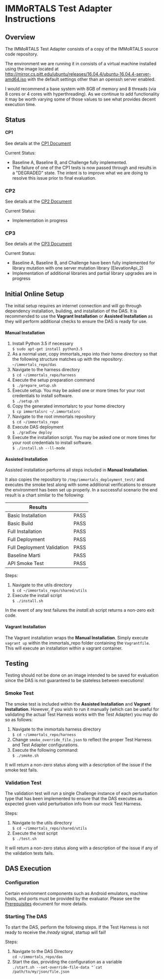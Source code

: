 # IMMoRTALS Test Adapter Instructions


## Overview
The IMMoRTALS Test Adapter consists of a copy of the IMMoRTALS source code repository.

The environment we are running it in consists of a virtual machine installed using the image located at 
http://mirror.cs.pitt.edu/ubuntu/releases/16.04.4/ubuntu-16.04.4-server-amd64.iso with the default settings other than
an openssh server enabled.  

I would recommend a base system with 8GB of memory and 8 threads (via 8 cores or 4 cores with hyperthreading).  As we 
continue to add functionality it may be worth varying some of those values to see what provides decent execution time.


## Status

#### CP1
See details at the [CP1 Document](phase02/ChallengeProblems/Immortals-Phase2-cp1-SchemaMigration.md)

Current Status:
 * Baseline A, Baseline B, and Challenge fully implemented.
 * The failure of one of the CP1 tests is now passed through and results in a "DEGRADED" state. The intent is to 
   improve what we are doing to resolve this issue prior to final evaluation.

### CP2
See details at the [CP2 Document](phase02/ChallengeProblems/Immortals-Phase2-cp2-CrossAppDepend.md)

Current Status:
 * Implementation in progress 

### CP3
See details at the [CP3 Document](phase02/ChallengeProblems/Immortals-Phase2-cp3-LibraryEvol.md)

Current Status:
 * Baseline A, Baseline B, and Challenge have been fully implemented for library mutation with one server mutation 
   library (ElevationApi_2)
 * Implementation of additional libraries and partial library upgrades are in progress 
 
 
## Initial Online Setup

The initial setup requires an internet connection and will go through dependency installation, building, and 
installation of the DAS. It is recommended to use the **Vagrant Installation** or **Assisted Installation** as they 
will perform additional checks to ensure the DAS is ready for use.

#### Manual Installation

1. Install Python 3.5 if necessary  
    `$ sudo apt-get install python3.5`
2. As a normal user, copy immortals_repo into their home directory so that the following structure matches up with the 
repository:  
    `~/immortals_repo/das`
3.  Navigate to the harness directory  
    `$ cd ~/immortals_repo/harness`
4.  Execute the setup preparation command  
    `$ ./prepare_setup.sh`
5.  Execute setup. You may be asked one or more times for your root credentials to install software.  
    `$ ./setup.sh`
6.  Copy the generated immortalsrc to your home directory  
    `$ cp immortalsrc ~/.immortalsrc`
7.  Navigate to the root immortals repository  
    `$ cd ~/immortals_repo`
8.  Execute DAS deployment  
    `$ ./gradlew deploy`
9.  Execute the installation script. You may be asked one or more times for your root credentials to install software.  
    `$ ./install.sh --ll-mode`  

#### Assisted Installation

Assisted installation performs all steps included in **Manual Installation**.  

It also copies the repository to `/tmp/immortals_deployment_test/` and executes the smoke test along with some 
additional verifications to ensure the environment has been set up properly. In a successful scenario the end result 
is a chart similar to the following:  

| Results                    |         |
| ---------------------------|---------|
| Basic Installation         |  PASS   |
| Basic Build                |  PASS   |
| Full Installation          |  PASS   |
| Full Deployment            |  PASS   |
| Full Deployment Validation |  PASS   |
| Baseline Marti             |  PASS   |
| API Smoke Test             |  PASS   |

Steps:

1.  Navigate to the utils directory  
    `$ cd ~/immortals_repo/shared/utils`  
2.  Execute the install script  
    `$ ./install.sh`  

In the event of any test failures the _install.sh_ script returns a non-zero exit code.

#### Vagrant Installation

The Vagrant installation wraps the **Manual Installation**. Simply execute `vagrant up` within the immortals_repo 
folder containing the `Vagrantfile`. This will execute an installation within a vagrant container.


## Testing

Testing should not be done on an image intended to be saved for evaluation since the DAS is not guaranteed to be 
stateless between executions!

### Smoke Test

The smoke test is included within the **Assisted Installation** and **Vagrant Installation**. However, if you wish to 
run it manually (which can be useful for validating the actual Test Harness works with the Test Adapter) you may do so 
as follows:

1.  Navigate to the immortals harness directory  
    `$ cd ~/immortals_repo/harness`  
2.  Change `smoke_override_file.json` to reflect the proper Test Harness and Test Adapter configurations.  
3.  Execute the following command:  
    `$ ./smoke.sh`  

It will return a non-zero status along with a description of the issue if the smoke test fails.

### Validation Test

The validation test will run a single Challenge instance of each perturbation type that has been implemented to ensure 
that the DAS executes as expected given valid perturbation info from our mock Test Harness. 

Steps:

1.  Navigate to the utils directory  
    `$ cd ~/immortals_repo/shared/utils`  
2.  Execute the test script  
    `$ ./test.sh`  

It will return a non-zero status along with a description of the issue if any of the validation tests fails.


## DAS Execution

### Configuration

Certain environment components such as Android emulators, machine hosts, and ports must be provided by the evaluator. 
Please see the [Prerequisites](phase02/ChallengeProblems/Immortals-Phase2-DasPrerequisites.md) document 
for more details.

### Starting The DAS

To start the DAS, perform the following steps. If the Test Harness is not ready to receive the _/ready_ signal, startup 
will fail!

Steps:

1.  Navigate to the DAS Directory  
    `cd ~/immortals_repo/das`  
2.  Start the das, providing the configuration as a variable  
    ``./start.sh --set-override-file-data "`cat /path/to/my/json/file.json``  

